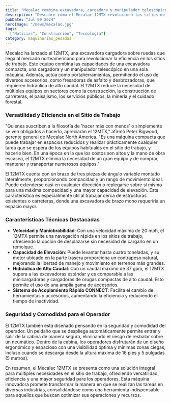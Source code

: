```yaml
---
title: "Mecalac combina excavadora, cargadora y manipulador telescópico en una sola máquina"
description: "Descubre cómo el Mecalac 12MTX revoluciona los sitios de trabajo con su versatilidad y eficiencia, combinando las capacidades de una excavadora compacta, cargadora y manipulador telescópico en una sola máquina."
pubDate: "Jul 09 2024"
heroImage: "/news/mecalac.jpg"
tags:
  ["Noticias", "Construcción", "Tecnología"]
category: maquinarias_pesadas
---
```


Mecalac ha lanzado el 12MTX, una excavadora cargadora sobre ruedas que llega al mercado norteamericano para revolucionar la eficiencia en los sitios de trabajo. Este equipo combina las capacidades de una excavadora compacta, una cargadora y un manipulador telescópico en una sola máquina. Además, actúa como portaherramientas, permitiendo el uso de diversos accesorios, como fresadoras de asfalto y desbrozadoras, que requieren hidráulica de alto caudal. El 12MTX reduce la necesidad de múltiples equipos en sectores como la construcción, la construcción de carreteras, el paisajismo, los servicios públicos, la minería y el cuidado forestal.

### Versatilidad y Eficiencia en el Sitio de Trabajo

"Quienes suscriben a la filosofía de 'hacer más con menos' o simplemente se ven obligados a hacerlo, apreciarán el 12MTX," afirmó Peter Bigwood, gerente general de Mecalac North America. "Es una máquina compacta que puede trabajar en espacios reducidos y realizar prácticamente cualquier tarea que se espera de los equipos habituales en el sitio de trabajo, y hacerlo bien. En una época en la que los costos son altos y la mano de obra escasea, el 12MTX elimina la necesidad de un gran equipo y de comprar, mantener y transportar numerosos equipos."

El 12MTX cuenta con un brazo de tres piezas de ángulo variable montado lateralmente, proporcionando compacidad y un rango de movimiento ideal. Puede extenderse casi en cualquier dirección o replegarse sobre sí mismo para una máxima compacidad y una mayor capacidad de elevación. Esta característica es especialmente útil al trabajar cerca de estructuras existentes o carreteras, donde una excavadora de brazo mono requeriría un espacio mayor.

### Características Técnicas Destacadas

- **Velocidad y Maniobrabilidad**: Con una velocidad máxima de 20 mph, el 12MTX permite una navegación rápida en los sitios de trabajo, ofreciendo la opción de desplazarse sin necesidad de cargarlo en un remolque. 
- **Capacidad de Elevación**: Puede levantar hasta cuatro toneladas, y su motor ubicado en la parte trasera proporciona un contrapeso natural, mejorando la libertad de manejo y movimiento en terrenos más grandes.
- **Hidráulica de Alto Caudal**: Con un caudal máximo de 37 gpm, el 12MTX supera a las excavadoras estándar y es comparable a las minicargadoras y cargadoras de orugas compactas de alto caudal. Esto permite el uso de una amplia gama de accesorios.
- **Sistema de Acoplamiento Rápido CONNECT**: Facilita el cambio de herramientas y accesorios, aumentando la eficiencia y reduciendo el tiempo de inactividad.

### Seguridad y Comodidad para el Operador

El 12MTX también está diseñado pensando en la seguridad y comodidad del operador. Un peldaño que se despliega automáticamente permite entrar y salir de la cabina de manera segura, eliminando el riesgo de resbalar sobre un neumático. Dentro de la cabina, los operadores disfrutarán de un diseño ergonómico y espacioso con una visibilidad óptima y mínimas zonas ciegas, incluso cuando se descarga desde la altura máxima de 16 pies y 5 pulgadas (5 metros).

En resumen, el Mecalac 12MTX se presenta como una solución integral para múltiples necesidades en el sitio de trabajo, ofreciendo versatilidad, eficiencia y una mayor seguridad para los operadores. Esta máquina innovadora promete transformar la manera en que se realizan las tareas en diversas industrias, consolidándose como una herramienta indispensable para aquellos que buscan optimizar sus operaciones y recursos.